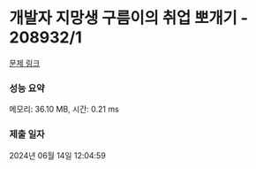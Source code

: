 # 개발자 지망생 구름이의 취업 뽀개기 - 208932/1 

[문제 링크](https://level.goorm.io/exam/208932/%EA%B0%9C%EB%B0%9C%EC%9E%90-%EC%A7%80%EB%A7%9D%EC%83%9D-%EA%B5%AC%EB%A6%84%EC%9D%B4%EC%9D%98-%EC%B7%A8%EC%97%85-%EB%BD%80%EA%B0%9C%EA%B8%B0/quiz/1) 

### 성능 요약

메모리: 36.10 MB, 시간: 0.21 ms

### 제출 일자

2024년 06월 14일 12:04:59

